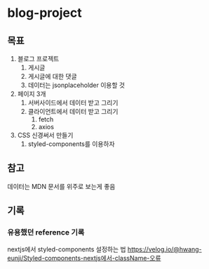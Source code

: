 
# blog-project

## 목표
1. 블로그 프로젝트
   1. 게시글
   2. 게시글에 대한 댓글
   3. 데이터는 jsonplaceholder 이용할 것
2. 페이지 3개
   1. 서버사이드에서 데이터 받고 그리기
   2. 클라이언트에서 데이터 받고 그리기
      1. fetch
      2. axios
3. CSS 신경써서 만들기
   1. styled-components를 이용하자


## 참고
데이터는
MDN 문서를 위주로 보는게 좋음

## 기록
### 유용했던 reference 기록
nextjs에서 styled-components 설정하는 법
https://velog.io/@hwang-eunji/Styled-components-nextjs에서-className-오류